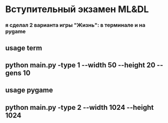 # Вступительный экзамен ML&DL

### я сделал 2 варианта игры "Жизнь": в терминале и на pygame

## usage term
## python main.py -type 1 --width 50 --height 20 --gens 10

## usage pygame
## python main.py -type 2 --width 1024 --height 1024 
